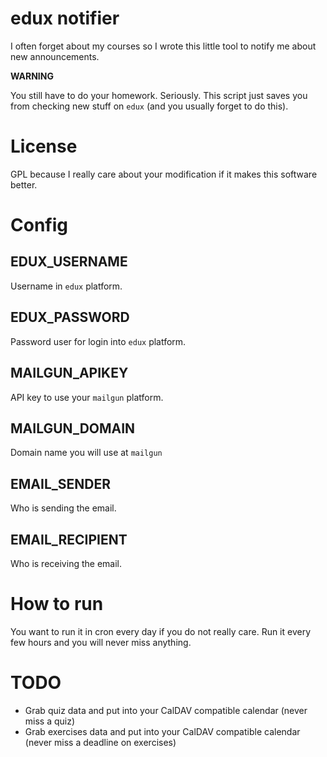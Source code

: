 edux notifier
===

I often forget about my courses so I wrote this little tool to notify me about new announcements.

**WARNING**

You still have to do your homework. Seriously. This script just saves you from checking new stuff on `edux` (and you usually forget to do this).

# License

GPL because I really care about your modification if it makes this software better.

# Config

## EDUX_USERNAME

Username in `edux` platform.

## EDUX_PASSWORD

Password user for login into `edux` platform.

## MAILGUN_APIKEY

API key to use your `mailgun` platform.

## MAILGUN_DOMAIN

Domain name you will use at `mailgun` 

## EMAIL_SENDER

Who is sending the email.

## EMAIL_RECIPIENT

Who is receiving the email.

# How to run

You want to run it in cron every day if you do not really care. Run it every few hours and you will never miss anything.

# TODO

- Grab quiz data and put into your CalDAV compatible calendar (never miss a quiz)
- Grab exercises data and put into your CalDAV compatible calendar (never miss a deadline on exercises)
